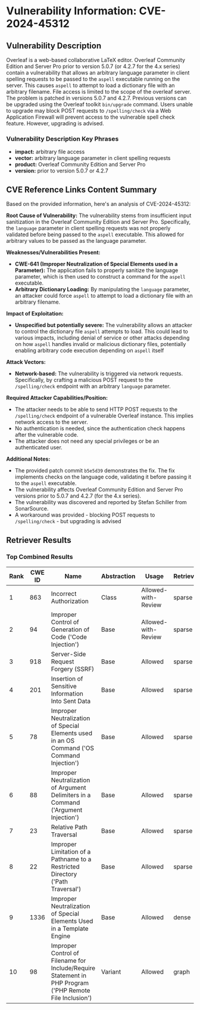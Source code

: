 # Vulnerability Information: CVE-2024-45312

## Vulnerability Description
Overleaf is a web-based collaborative LaTeX editor. Overleaf Community Edition and Server Pro prior to version 5.0.7 (or 4.2.7 for the 4.x series) contain a vulnerability that allows an arbitrary language parameter in client spelling requests to be passed to the `aspell` executable running on the server. This causes `aspell` to attempt to load a dictionary file with an arbitrary filename. File access is limited to the scope of the overleaf server. The problem is patched in versions 5.0.7 and 4.2.7. Previous versions can be upgraded using the Overleaf toolkit `bin/upgrade` command. Users unable to upgrade may block POST requests to `/spelling/check` via a Web Application Firewall will prevent access to the vulnerable spell check feature. However, upgrading is advised.

### Vulnerability Description Key Phrases
- **impact:** arbitrary file access
- **vector:** arbitrary language parameter in client spelling requests
- **product:** Overleaf Community Edition and Server Pro
- **version:** prior to version 5.0.7 or 4.2.7

## CVE Reference Links Content Summary
Based on the provided information, here's an analysis of CVE-2024-45312:

**Root Cause of Vulnerability:**
The vulnerability stems from insufficient input sanitization in the Overleaf Community Edition and Server Pro. Specifically, the `language` parameter in client spelling requests was not properly validated before being passed to the `aspell` executable. This allowed for arbitrary values to be passed as the language parameter.

**Weaknesses/Vulnerabilities Present:**
- **CWE-641 (Improper Neutralization of Special Elements used in a Parameter):** The application fails to properly sanitize the language parameter, which is then used to construct a command for the `aspell` executable.
- **Arbitrary Dictionary Loading:** By manipulating the `language` parameter, an attacker could force `aspell` to attempt to load a dictionary file with an arbitrary filename.

**Impact of Exploitation:**
- **Unspecified but potentially severe:** The vulnerability allows an attacker to control the dictionary file `aspell` attempts to load. This could lead to various impacts, including denial of service or other attacks depending on how `aspell` handles invalid or malicious dictionary files, potentially enabling arbitrary code execution depending on `aspell` itself

**Attack Vectors:**
- **Network-based:** The vulnerability is triggered via network requests. Specifically, by crafting a malicious POST request to the `/spelling/check` endpoint with an arbitrary `language` parameter.

**Required Attacker Capabilities/Position:**
- The attacker needs to be able to send HTTP POST requests to the `/spelling/check` endpoint of a vulnerable Overleaf instance. This implies network access to the server.
- No authentication is needed, since the authentication check happens after the vulnerable code.
- The attacker does not need any special privileges or be an authenticated user.

**Additional Notes:**
- The provided patch commit `b5e5d39` demonstrates the fix. The fix implements checks on the language code, validating it before passing it to the `aspell` executable.
- The vulnerability affects Overleaf Community Edition and Server Pro versions prior to 5.0.7 and 4.2.7 (for the 4.x series).
- The vulnerability was discovered and reported by Stefan Schiller from SonarSource.
- A workaround was provided - blocking POST requests to `/spelling/check` - but upgrading is advised

## Retriever Results

### Top Combined Results

| Rank | CWE ID | Name | Abstraction | Usage  | Retrievers | Individual Scores |
|------|--------|------|-------------|-------|------------|-------------------|
| 1 | 863 | Incorrect Authorization | Class | Allowed-with-Review | sparse | 0.243 |
| 2 | 94 | Improper Control of Generation of Code ('Code Injection') | Base | Allowed-with-Review | sparse | 0.241 |
| 3 | 918 | Server-Side Request Forgery (SSRF) | Base | Allowed | sparse | 0.235 |
| 4 | 201 | Insertion of Sensitive Information Into Sent Data | Base | Allowed | sparse | 0.235 |
| 5 | 78 | Improper Neutralization of Special Elements used in an OS Command ('OS Command Injection') | Base | Allowed | sparse | 0.234 |
| 6 | 88 | Improper Neutralization of Argument Delimiters in a Command ('Argument Injection') | Base | Allowed | sparse | 0.234 |
| 7 | 23 | Relative Path Traversal | Base | Allowed | sparse | 0.233 |
| 8 | 22 | Improper Limitation of a Pathname to a Restricted Directory ('Path Traversal') | Base | Allowed | sparse | 0.232 |
| 9 | 1336 | Improper Neutralization of Special Elements Used in a Template Engine | Base | Allowed | dense | 0.418 |
| 10 | 98 | Improper Control of Filename for Include/Require Statement in PHP Program ('PHP Remote File Inclusion') | Variant | Allowed | graph | 0.002 |

